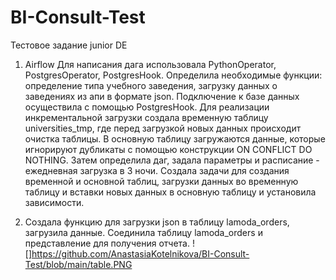 # BI-Consult-Test
Тестовое задание junior DE

1. Airflow
Для написания дага использовала PythonOperator, PostgresOperator, PostgresHook. 
Определила необходимые функции: определение типа учебного заведения, загрузку данных о заведениях из апи в формате json. 
Подключение к базе данных осуществила с помощью PostgresHook. Для реализации инкрементальной загрузки создала временную таблицу universities_tmp, где перед загрузкой новых данных происходит очистка таблицы. В основную таблицу загружаются данные, которые игнорируют дубликаты с помощью конструкции ON CONFLICT DO NOTHING. 
Затем определила даг, задала параметры и расписание - ежедневная загрузка в 3 ночи. Создала задачи для создания временной и основной таблиц, загрузки данных во временную таблицу и вставки новых данных в основную таблицу и установила зависимости.

2. Создала функцию для загрузки json в таблицу lamoda_orders, загрузила данные. Соединила таблицу lamoda_orders и представление для получения отчета.
![]https://github.com/AnastasiaKotelnikova/BI-Consult-Test/blob/main/table.PNG
